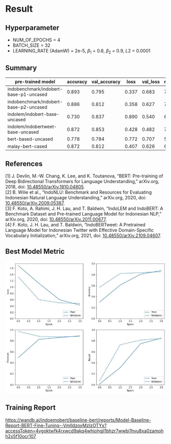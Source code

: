 # Result 

## Hyperparameter
- NUM_OF_EPOCHS = 4
- BATCH_SIZE = 32
- LEARNING_RATE (AdamW) = 2e-5, $\beta_{1}$ = 0.8,  $\beta_{2}$ = 0.9, $L2$ = 0.0001

## Summary
| pre-trained model                       | accuracy | val_accuracy | loss  | val_loss | runtime |
|----------------------------------------|----------|--------------|-------|----------|---------|
| indobenchmark/indobert-base-p1-uncased | 0.893    | 0.795        | 0.337 | 0.683    | 7m 56s  |
| indobenchmark/indobert-base-p2-uncased | 0.886    | 0.812        | 0.358 | 0.627    | 7m 22s  |
| indolem/indobert-base-uncased          | 0.730    | 0.837        | 0.890 | 0.540    | 6m 54s  |
| indolem/indobertweet-base-uncased      | 0.872    | 0.853        | 0.428 | 0.482    | 7m 2s   |
| bert-based-uncased                     | 0.778    | 0.784        | 0.772 | 0.707    | 5m 50s  |
| malay-bert-cased                       | 0.872    | 0.812        | 0.407 | 0.626    | 6m 54s  |

## References
<a id="1">[1]</a> 
J. Devlin, M.-W. Chang, K. Lee, and K. Toutanova, “BERT: Pre-training of Deep Bidirectional Transformers for Language Understanding,” arXiv.org, 2018, doi: [10.48550/arXiv.1810.04805](https://arxiv.org/abs/1810.04805).<br>
<a id="2">[2]</a>
B. Wilie et al., “IndoNLU: Benchmark and Resources for Evaluating Indonesian Natural Language Understanding,” arXiv.org, 2020, doi: [10.48550/arXiv.2009.05387](https://arxiv.org/abs/2009.05387).<br>
<a id="3">[3]</a>
F. Koto, A. Rahimi, J. H. Lau, and T. Baldwin, “IndoLEM and IndoBERT: A Benchmark Dataset and Pre-trained Language Model for Indonesian NLP,” arXiv.org, 2020, doi: [10.48550/arXiv.2011.00677](https://arxiv.org/abs/2011.00677).<br>
<a id="4">[4]</a>
F. Koto, J. H. Lau, and T. Baldwin, “IndoBERTweet: A Pretrained Language Model for Indonesian Twitter with Effective Domain-Specific Vocabulary Initialization,” arXiv.org, 2021, doi: [10.48550/arXiv.2109.04607](https://arxiv.org/abs/2109.04607).
‌
‌
## Best Model Metric
![alt text](https://raw.githubusercontent.com/ksnugroho/feel-in/main/assets/best-baseline-model-bert-metric.jpg)

## Training Report
https://wandb.ai/indoemobert/baseline-bert/reports/Model-Baseline-Report-BERT-Fine-Tuning--VmlldzoyMzIzOTYx?accessToken=4vgoktwfk4rxwcd9akq4whiohgjl1bhzr7wwbi1hvu8xa0zamohh2x5f10ocr107
